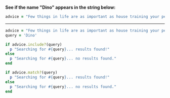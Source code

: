 **See if the name "Dino" appears in the string below:**
```ruby
advice = "Few things in life are as important as house training your pet dinosaur."
```
***
```ruby
advice = "Few things in life are as important as house training your pet dinosaur."
query = 'Dino'

if advice.include?(query)
  p "Searching for #{query}... results found!"
else
  p "Searching for #{query}... no results found."
end

if advice.match?(query)
  p "Searching for #{query}... results found!"
else
  p "Searching for #{query}... no results found."
end
```